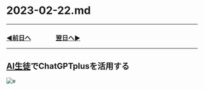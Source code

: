# 2023-02-22.md

---

### [◀️前日へ](https://github.com/yuasys/chatty-journal/blob/main/2023/02/2023-02-21.md)&emsp;&emsp;&emsp;&emsp;[翌日へ▶️](https://github.com/yuasys/chatty-journal/blob/main/2023/02/2023-02-23.md)

---

## [AI生徒](https://youtu.be/0o8Q7725xW4?t=343)でChatGPTplusを活用する

![e](https://i.imgur.com/hyVc3Pz.png)
